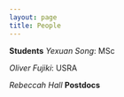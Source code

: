 ```yaml
---
layout: page
title: People
---
```

**Students**
*Yexuan Song*: MSc 

*Oliver Fujiki*: USRA 

*Rebeccah Hall*
**Postdocs**

